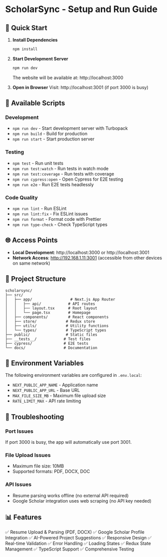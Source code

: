 # ScholarSync - Setup and Run Guide

## 🚀 Quick Start

1. **Install Dependencies**
   ```bash
   npm install
   ```

2. **Start Development Server**
   ```bash
   npm run dev
   ```
   The website will be available at: http://localhost:3000

3. **Open in Browser**
   Visit: http://localhost:3001 (if port 3000 is busy)

## 📝 Available Scripts

### Development
- `npm run dev` - Start development server with Turbopack
- `npm run build` - Build for production
- `npm run start` - Start production server

### Testing
- `npm test` - Run unit tests
- `npm run test:watch` - Run tests in watch mode
- `npm run test:coverage` - Run tests with coverage
- `npm run cypress:open` - Open Cypress for E2E testing
- `npm run e2e` - Run E2E tests headlessly

### Code Quality
- `npm run lint` - Run ESLint
- `npm run lint:fix` - Fix ESLint issues
- `npm run format` - Format code with Prettier
- `npm run type-check` - Check TypeScript types

## 🌐 Access Points

- **Local Development**: http://localhost:3000 or http://localhost:3001
- **Network Access**: http://192.168.1.11:3001 (accessible from other devices on same network)

## 📁 Project Structure

```
scholarsync/
├── src/
│   ├── app/                 # Next.js App Router
│   │   ├── api/            # API routes
│   │   ├── layout.tsx      # Root layout
│   │   └── page.tsx        # Homepage
│   ├── components/         # React components
│   ├── store/             # Redux store
│   ├── utils/             # Utility functions
│   └── types/             # TypeScript types
├── public/                # Static files
├── __tests__/            # Test files
├── cypress/              # E2E tests
└── docs/                 # Documentation
```

## 🔧 Environment Variables

The following environment variables are configured in `.env.local`:

- `NEXT_PUBLIC_APP_NAME` - Application name
- `NEXT_PUBLIC_APP_URL` - Base URL
- `MAX_FILE_SIZE_MB` - Maximum file upload size
- `RATE_LIMIT_MAX` - API rate limiting

## 🚨 Troubleshooting

### Port Issues
If port 3000 is busy, the app will automatically use port 3001.

### File Upload Issues
- Maximum file size: 10MB
- Supported formats: PDF, DOCX, DOC

### API Issues
- Resume parsing works offline (no external API required)
- Google Scholar integration uses web scraping (no API key needed)

## 📊 Features

✅ Resume Upload & Parsing (PDF, DOCX)
✅ Google Scholar Profile Integration
✅ AI-Powered Project Suggestions
✅ Responsive Design
✅ Real-time Validation
✅ Error Handling
✅ Loading States
✅ Redux State Management
✅ TypeScript Support
✅ Comprehensive Testing
